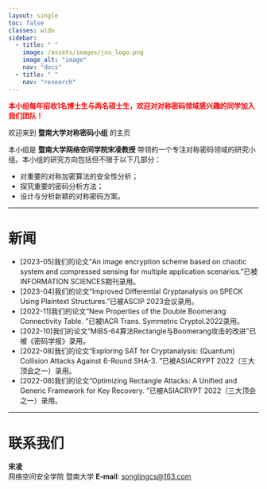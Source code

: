 ```yaml
---
layout: single
toc: false
classes: wide
sidebar:  
  - title: " "   
    image: /assets/images/jnu_logo.png
    image_alt: "image"
    nav: "docs"
  - title: " "
    nav: "research"
---
```


<span style="color:red"><strong>本小组每年招收1名博士生与两名硕士生，欢迎对对称密码领域感兴趣的同学加入我们团队！</strong></span>  

欢迎来到 **暨南大学对称密码小组** 的主页

本小组是 **暨南大学网络空间学院宋凌教授** 带领的一个专注对称密码领域的研究小组。本小组的研究方向包括但不限于以下几部分：

* 对重要的对称加密算法的安全性分析；
* 探究重要的密码分析方法；
* 设计与分析新颖的对称密码方案。

---

# 新闻

- \[2023-05\]我们的论文“An image encryption scheme based on chaotic system and compressed sensing for multiple application scenarios.”已被INFORMATION SCIENCES期刊录用。
- \[2023-04\]我们的论文“Improved Differential Cryptanalysis on SPECK Using Plaintext Structures.”已被ASCIP 2023会议录用。
- \[2022-11\]我们的论文“New Properties of the Double Boomerang Connectivity Table. ”已被IACR Trans. Symmetric Cryptol.2022录用。
- \[2022-10\]我们的论文“MIBS-64算法Rectangle与Boomerang攻击的改进”已被《密码学报》录用。
- \[2022-08\]我们的论文“Exploring SAT for Cryptanalysis: (Quantum) Collision Attacks Against 6-Round SHA-3. ”已被ASIACRYPT 2022（三大顶会之一）录用。
- \[2022-08\]我们的论文“Optimizing Rectangle Attacks: A Unified and Generic Framework for Key Recovery. ”已被ASIACRYPT 2022（三大顶会之一）录用。


---

# 联系我们

**宋凌**  
网络空间安全学院 暨南大学
**E-mail**: songlingcs@163.com
